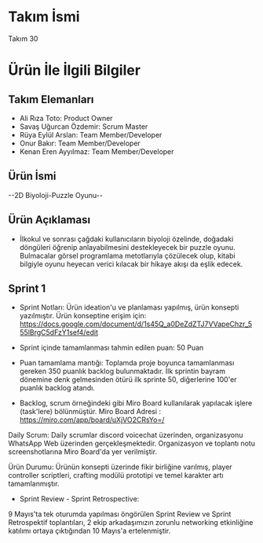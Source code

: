 # **Takım İsmi**

Takım 30

# Ürün İle İlgili Bilgiler

## Takım Elemanları

- Ali Rıza Toto: Product Owner
- Savaş Uğurcan Özdemir: Scrum Master
- Rüya Eylül Arslan: Team Member/Developer
- Onur Bakır: Team Member/Developer
- Kenan Eren Ayyılmaz: Team Member/Developer
## Ürün İsmi

--2D Biyoloji-Puzzle Oyunu--

## Ürün Açıklaması

- İlkokul ve sonrası çağdaki kullanıcıların biyoloji özelinde, doğadaki döngüleri öğrenip anlayabilmesini destekleyecek bir puzzle oyunu. Bulmacalar görsel programlama metotlarıyla çözülecek olup, kitabi bilgiyle oyunu heyecan verici kılacak bir hikaye akışı da eşlik edecek. 

## Sprint 1
- Sprint Notları: Ürün ideation'u ve planlaması yapılmış, ürün konsepti yazılmıştır. Ürün konseptine erişim için: https://docs.google.com/document/d/1s45Q_a0DeZdZTJ7VVapeChzr_555lBrgC5dFzY1sef4/edit

- Sprint içinde tamamlanması tahmin edilen puan: 50 Puan

- Puan tamamlama mantığı: Toplamda proje boyunca tamamlanması gereken 350 puanlık backlog bulunmaktadır. İlk sprintin bayram dönemine denk gelmesinden ötürü ilk sprinte 50, diğerlerine 100'er puanlık backlog atandı. 

- Backlog, scrum örneğindeki gibi Miro Board kullanılarak yapılacak işlere (task'lere) bölünmüştür. Miro Board Adresi : https://miro.com/app/board/uXjVO2CRsYo=/

Daily Scrum: Daily scrumlar discord voicechat üzerinden, organizasyonu WhatsApp Web üzerinden gerçekleşmektedir. Organizasyon ve toplantı notu screenshotlarına Miro Board'da yer verilmiştir.

Ürün Durumu: Ürünün konsepti üzerinde fikir birliğine varılmış, player controller scriptleri, crafting modülü prototipi ve temel karakter artı tamamlanmıştır. 

- Sprint Review - Sprint Retrospective:

9 Mayıs'ta tek oturumda yapılması öngörülen Sprint Review ve Sprint Retrospektif toplantıları, 2 ekip arkadaşımızın zorunlu networking etkinliğine katılımı ortaya çıktığından 10 Mayıs'a ertelenmiştir. 
